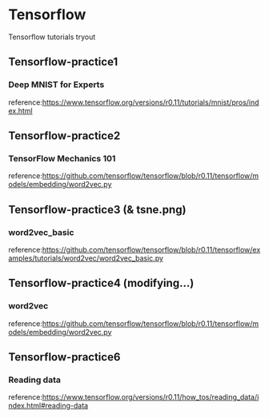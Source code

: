 # Tensorflow
Tensorflow tutorials tryout
## Tensorflow-practice1
### Deep MNIST for Experts
reference:https://www.tensorflow.org/versions/r0.11/tutorials/mnist/pros/index.html
## Tensorflow-practice2
### TensorFlow Mechanics 101
reference:https://github.com/tensorflow/tensorflow/blob/r0.11/tensorflow/models/embedding/word2vec.py
## Tensorflow-practice3 (& tsne.png)
### word2vec_basic
reference:https://github.com/tensorflow/tensorflow/blob/r0.11/tensorflow/examples/tutorials/word2vec/word2vec_basic.py
## Tensorflow-practice4 (modifying...)
### word2vec
reference:https://github.com/tensorflow/tensorflow/blob/r0.11/tensorflow/models/embedding/word2vec.py
## Tensorflow-practice6
### Reading data
reference:https://www.tensorflow.org/versions/r0.11/how_tos/reading_data/index.html#reading-data
